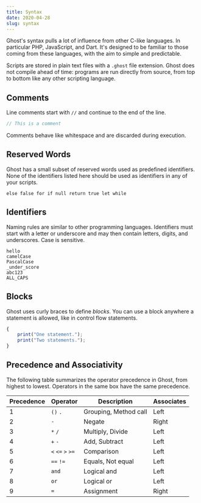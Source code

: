 ```yaml
---
title: Syntax
date: 2020-04-28
slug: syntax
---
```


Ghost's syntax pulls a lot of influence from other C-like languages. In particular PHP, JavaScript, and Dart. It's designed to be familiar to those coming from these languages, with the aim to simple and predictable.

Scripts are stored in plain text files with a `.ghost` file extension. Ghost does not compile ahead of time: programs are run directly from source, from top to bottom like any other scripting language.

## Comments
Line comments start with `//` and continue to the end of the line.

```javascript
// This is a comment
```

Comments behave like whitespace and are discarded during execution.

## Reserved Words
Ghost has a small subset of reserved words used as predefined identifiers. None of the identifiers listed here should be used as identifiers in any of your scripts.

```
else false for if null return true let while
```

## Identifiers
Naming rules are similar to other programming languages. Identifiers must start with a letter or underscore and may then contain letters, digits, and underscores. Case is sensitive.

```
hello
camelCase
PascalCase
_under_score
abc123
ALL_CAPS
```

## Blocks
Ghost uses curly braces to define _blocks_. You can use a block anywhere a statement is allowed, like in control flow statements.

```javascript
{
    print("One statement.");
    print("Two statements.");
}
```

## Precedence and Associativity
The following table summarizes the operator precedence in Ghost, from highest to lowest. Operators in the same box have the same precedence.

| Precedence | Operator | Description | Associates |
|------------|----------|-------------|------------|
| 1 | `()` `.` | Grouping, Method call | Left |
| 2 | `-` | Negate | Right |
| 3 | `*` `/` | Multiply, Divide | Left |
| 4 | `+` `-` | Add, Subtract | Left |
| 5 | `<` `<=` `>` `>=` | Comparison | Left |
| 6 | `==` `!=` | Equals, Not equal | Left |
| 7 | `and` | Logical and | Left |
| 8 | `or` | Logical or | Left |
| 9 | `=` | Assignment | Right |